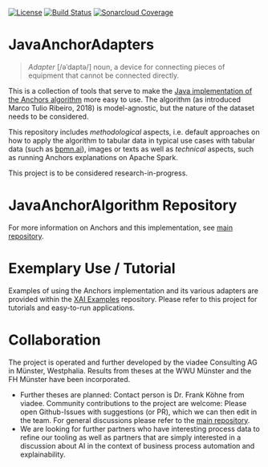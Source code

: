 [![License](https://img.shields.io/badge/License-BSD%203--Clause-blue.svg)](https://opensource.org/licenses/BSD-3-Clause)
[![Build Status](https://travis-ci.org/viadee/javaAnchorAdapters.svg?branch=master)](https://travis-ci.org/viadee/javaAnchorAdapters)
[![Sonarcloud Coverage](https://sonarcloud.io/api/project_badges/measure?project=de.viadee.xai.anchor:anchorjAdapters&metric=coverage)](https://sonarcloud.io/dashboard?id=de.viadee.xai.anchor%3AanchorjAdapters) 

# JavaAnchorAdapters

> *Adapter* [/əˈdaptə/] noun, a device for connecting pieces of equipment that cannot be connected directly.

This is a collection of tools that serve to make the [Java implementation of the Anchors algorithm](https://github.com/viadee/javaAnchorExplainer) more easy to use. The algorithm (as introduced Marco Tulio Ribeiro, 2018) is model-agnostic, but the nature of the dataset needs to be considered. 

This repository includes *methodological* aspects, i.e. default approaches on how to apply the algorithm to tabular data in typical use cases with tabular data (such as [bpmn.ai](https://github.com/viadee/bpmn.ai)), images or texts as well as *technical* aspects, such as running Anchors explanations on Apache Spark.

This project is to be considered research-in-progress.

# JavaAnchorAlgorithm Repository

For more information on Anchors and this implementation, see [main repository](https://github.com/viadee/javaAnchorExplainer).



# Exemplary Use / Tutorial

Examples of using the Anchors implementation and its various adapters are provided within the [XAI Examples](https://github.com/viadee/xai_examples) repository. 
Please refer to this project for tutorials and easy-to-run applications.

# Collaboration

The project is operated and further developed by the viadee Consulting AG in Münster, Westphalia. Results from theses at the WWU Münster and the FH Münster have been incorporated.
* Further theses are planned: Contact person is Dr. Frank Köhne from viadee.
    Community contributions to the project are welcome: Please open Github-Issues with suggestions (or PR), which we can then edit in the team. For general discussions please refer to the [main repository](https://github.com/viadee/javaAnchorExplainer).
*   We are looking for further partners who have interesting process data to refine our tooling as well as partners that are simply interested in a discussion about AI in the context of business process automation and explainability.
